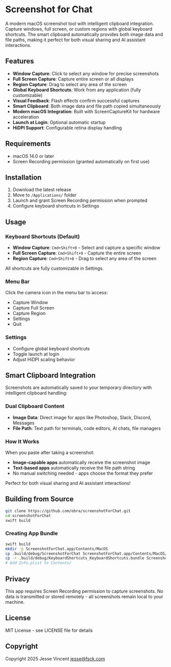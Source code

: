 # Screenshot for Chat

A modern macOS screenshot tool with intelligent clipboard integration. Capture windows, full screen, or custom regions with global keyboard shortcuts. The smart clipboard automatically provides both image data and file paths, making it perfect for both visual sharing and AI assistant interactions.

## Features

- **Window Capture**: Click to select any window for precise screenshots
- **Full Screen Capture**: Capture entire screen or all displays
- **Region Capture**: Drag to select any area of the screen
- **Global Keyboard Shortcuts**: Work from any application (fully customizable)
- **Visual Feedback**: Flash effects confirm successful captures
- **Smart Clipboard**: Both image data and file path copied simultaneously
- **Modern macOS Integration**: Built with ScreenCaptureKit for hardware acceleration
- **Launch at Login**: Optional automatic startup
- **HiDPI Support**: Configurable retina display handling

## Requirements

- macOS 14.0 or later
- Screen Recording permission (granted automatically on first use)

## Installation

1. Download the latest release
2. Move to `/Applications/` folder
3. Launch and grant Screen Recording permission when prompted
4. Configure keyboard shortcuts in Settings

## Usage

### Keyboard Shortcuts (Default)

- **Window Capture**: `Cmd+Shift+0` - Select and capture a specific window
- **Full Screen Capture**: `Cmd+Shift+9` - Capture the entire screen
- **Region Capture**: `Cmd+Shift+8` - Drag to select any area of the screen

All shortcuts are fully customizable in Settings.

### Menu Bar

Click the camera icon in the menu bar to access:
- Capture Window
- Capture Full Screen
- Capture Region
- Settings
- Quit

### Settings

- Configure global keyboard shortcuts
- Toggle launch at login
- Adjust HiDPI scaling behavior

## Smart Clipboard Integration

Screenshots are automatically saved to your temporary directory with intelligent clipboard handling:

### Dual Clipboard Content
- **Image Data**: Direct image for apps like Photoshop, Slack, Discord, Messages
- **File Path**: Text path for terminals, code editors, AI chats, file managers

### How It Works
When you paste after taking a screenshot:
- **Image-capable apps** automatically receive the screenshot image
- **Text-based apps** automatically receive the file path string
- No manual switching needed - apps choose the format they prefer

Perfect for both visual sharing and AI assistant interactions!

## Building from Source

```bash
git clone https://github.com/obra/screenshotForChat.git
cd screenshotForChat
swift build
```

### Creating App Bundle

```bash
swift build
mkdir -p ScreenshotForChat.app/Contents/MacOS
cp .build/debug/ScreenshotForChat ScreenshotForChat.app/Contents/MacOS/
cp -r .build/debug/KeyboardShortcuts_KeyboardShortcuts.bundle ScreenshotForChat.app/Contents/
# Add Info.plist to Contents/
```

## Privacy

This app requires Screen Recording permission to capture screenshots. No data is transmitted or stored remotely - all screenshots remain local to your machine.

## License

MIT License - see LICENSE file for details

## Copyright

Copyright 2025 Jesse Vincent <jesse@fsck.com>